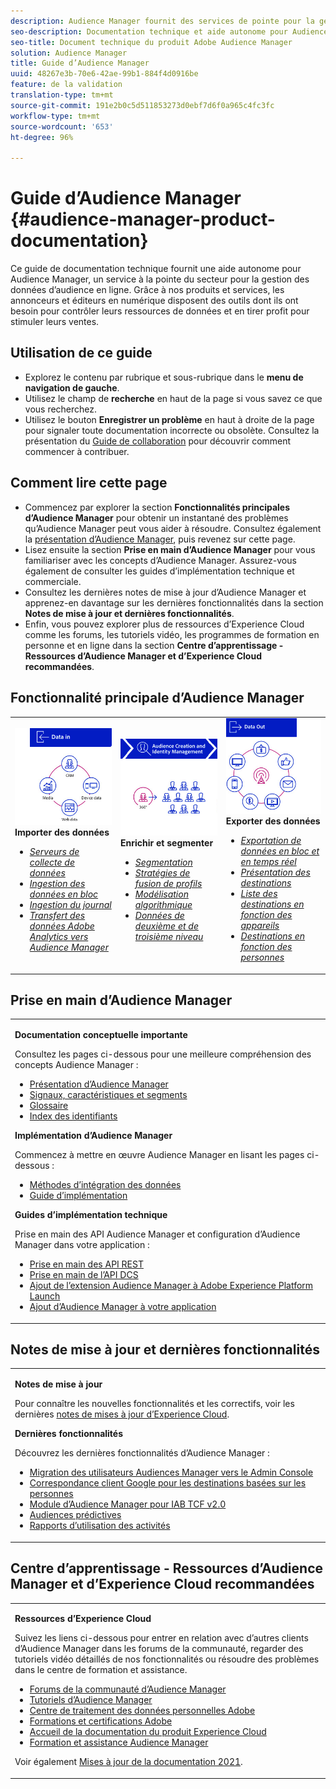 ```yaml
---
description: Audience Manager fournit des services de pointe pour la gestion des données d’audience en ligne. Grâce à nos produits et services, les annonceurs et éditeurs en numérique disposent des outils dont ils ont besoin pour contrôler leurs ressources de données et en tirer profit pour stimuler leurs ventes.
seo-description: Documentation technique et aide autonome pour Audience Manager (AAM). AAM fournit des services à la pointe du secteur pour la gestion des données des audiences en ligne, donnant aux annonceurs et aux éditeurs en numérique les outils dont ils ont besoin pour contrôler leurs ressources de données et en tirer profit pour stimuler leurs ventes.
seo-title: Document technique du produit Adobe Audience Manager
solution: Audience Manager
title: Guide d’Audience Manager
uuid: 48267e3b-70e6-42ae-99b1-884f4d0916be
feature: de la validation
translation-type: tm+mt
source-git-commit: 191e2b0c5d511853273d0ebf7d6f0a965c4fc3fc
workflow-type: tm+mt
source-wordcount: '653'
ht-degree: 96%

---
```




# Guide d’Audience Manager {#audience-manager-product-documentation}

Ce guide de documentation technique fournit une aide autonome pour Audience Manager, un service à la pointe du secteur pour la gestion des données d’audience en ligne. Grâce à nos produits et services, les annonceurs et éditeurs en numérique disposent des outils dont ils ont besoin pour contrôler leurs ressources de données et en tirer profit pour stimuler leurs ventes.

## Utilisation de ce guide

* Explorez le contenu par rubrique et sous-rubrique dans le **menu de navigation de gauche**.
* Utilisez le champ de **recherche** en haut de la page si vous savez ce que vous recherchez.
* Utilisez le bouton **Enregistrer un problème** en haut à droite de la page pour signaler toute documentation incorrecte ou obsolète. Consultez la présentation du [Guide de collaboration](https://docs.adobe.com/content/help/en/contributor/contributor-guide/introduction.html) pour découvrir comment commencer à contribuer.

## Comment lire cette page

* Commencez par explorer la section **Fonctionnalités principales d’Audience Manager** pour obtenir un instantané des problèmes qu’Audience Manager peut vous aider à résoudre. Consultez également la [présentation d’Audience Manager](/help/using/overview/aam-overview.md), puis revenez sur cette page.
* Lisez ensuite la section **Prise en main d’Audience Manager** pour vous familiariser avec les concepts d’Audience Manager. Assurez-vous également de consulter les guides d’implémentation technique et commerciale.
* Consultez les dernières notes de mise à jour d’Audience Manager et apprenez-en davantage sur les dernières fonctionnalités dans la section **Notes de mise à jour et dernières fonctionnalités**.
* Enfin, vous pouvez explorer plus de ressources d’Experience Cloud comme les forums, les tutoriels vidéo, les programmes de formation en personne et en ligne dans la section **Centre d’apprentissage - Ressources d’Audience Manager et d’Experience Cloud recommandées**.

## Fonctionnalité principale d’Audience Manager

<table>
   <td>
      <img alt="Données en entrée" src="/help/using/overview/assets/data-in.png"/>
      <div>
         <b>Importer des données</b>
      </div>
      <p>
         <em><ul><li><a href="/help/using/api/dcs-intro/dcs-api-reference/dcs-api-reference-overview.md">Serveurs de collecte de données</a></li><li><a href="/help/using/integration/sending-audience-data/batch-data-transfer-explained/batch-data-transfer-overview.md">Ingestion des données en bloc</a></li><li><a href="/help/using/reporting/audience-optimization-reports/metadata-files-intro/metadata-files-intro.md">Ingestion du journal</a></li><li><a href="/help/using/integration/integration-other-solutions/audience-management-module.md">Transfert des données Adobe Analytics vers Audience Manager</a></li></ul></em>
      <p>
   </td>
   <td>
      <img alt="Enrichir et segmenter" src="/help/using/overview/assets/enrich-segment.png"/>
      <div>
         <b>Enrichir et segmenter</b>
      </div>
      <p>
       <em><ul><li><a href="/help/using/features/segments/segments-purpose.md">Segmentation</a></li><li><a href="/help/using/features/profile-merge-rules/merge-rules-overview.md">Stratégies de fusion de profils</a></li><li><a href="/help/using/features/algorithmic-models/understanding-models.md">Modélisation algorithmique</a></li><li><a href="/help/using/overview/data-types-collected.md">Données de deuxième et de troisième niveau</a></li></ul></em>
      <p>
   </td>
   <td>
      <img alt="Données en sortie" src="/help/using/overview/assets/data-out.png"/>
      </a>
      <div>
         <b>Exporter des données</b>
      </div>
      <p>
      <p>
         <em><ul><li><a href="/help/using/integration/receiving-audience-data/receiving-audience-data-overview.md">Exportation de données en bloc et en temps réel</a></li><li><a href="/help/using/features/destinations/destinations.md">Présentation des destinations</a></li><li><a href="/help/using/features/destinations/device-based-destinations-list.md">Liste des destinations en fonction des appareils</a></li><li><a href="/help/using/features/destinations/people-based-destinations-overview.md">Destinations en fonction des personnes</a></li></ul></em> 
      <p>
      <p>
   </td>
</table>


## Prise en main d’Audience Manager

<table> 
 <tbody> 
  <tr> 
   <td colname="col1"> <p><b>Documentation conceptuelle importante</b></p>
   <p>Consultez les pages ci-dessous pour une meilleure compréhension des concepts Audience Manager : 
   <ul><li><a href="/help/using/overview/aam-overview.md"> Présentation d’Audience Manager</a></li><li><a href="/help/using/reference/signal-trait-segment.md">Signaux, caractéristiques et segments</a></li><li><a href="/help/using/reference/aam-glossary.md"> Glossaire</a> </li><li><a href="/help/using/reference/ids-in-aam.md">Index des identifiants</a></li></ul></p>

<p><b>Implémentation d’Audience Manager</b></p>
   <p> Commencez à mettre en œuvre Audience Manager en lisant les pages ci-dessous :
     <ul>
     <li><a href="/help/using/integration/data-integration-methods.md">Méthodes d’intégration des données</a></li>
     <li><a href="/help/using/integration/implement-audience-manager.md">Guide d’implémentation</a></li>
     </ul> </p>

<p> <b>Guides d’implémentation technique</b> </p> <p>Prise en main des API Audience Manager et configuration d’Audience Manager dans votre application :</p> <p> 
     <ul id="ul_47C012F6AB3E4B73BA357027F4D15369">
     <li><a href="/help/using/api/rest-api-main/aam-api-getting-started.md">Prise en main des API REST</a></li>
     <li><a href="/help/using/api/dcs-intro/dcs-event-calls/dcs-event-calls.md">Prise en main de l’API DCS</a></li>
     <li><a href="https://docs.adobe.com/content/help/fr-FR/launch/using/extensions-ref/adobe-extension/adobe-audience-manager-extension.html">Ajout de l’extension Audience Manager à Adobe Experience Platform Launch</a></li>
    <li><a href="https://aep-sdks.gitbook.io/docs/using-mobile-extensions/adobe-audience-manager">Ajout d’Audience Manager à votre application</a></li>
     </ul> </p>
    </td>

</tr> 
 </tbody> 
</table>

<!--

<table> 
 <tbody> 
  <tr> 
   <td colname="col1"> <p><b>Important Conceptual Documentation</b></p>
   <p>Read the pages below for a deeper understanding of Audience Manager concepts: 
   <ul><li><a href="https://docs.adobe.com/content/help/en/audience-manager/user-guide/overview/aam-overview.html"> Audience Manager Overview</a></li><li><a href="https://docs.adobe.com/help/en/audience-manager/user-guide/reference/aam-glossary.html"> Glossary</a> </li><li><a href="https://docs.adobe.com/content/help/en/audience-manager/user-guide/reference/ids-in-aam.html">Index of IDs</a></li><li><a href="https://docs.adobe.com/help/en/audience-manager/user-guide/reference/signal-trait-segment.html">Signals, Traits, and Segments</a></li></ul></p>
   <br>&nbsp;
   <p><b>Implement Audience Manager</b></p>
   <p> Get started with implementing Audience Manager by reading the pages below:
     <ul>
     <li><a href="https://docs.adobe.com/content/help/en/audience-manager/user-guide/implementation-integration-guides/data-integration-methods.html">Data Integration Methods</a></li>
     <li><a href="https://docs.adobe.com/content/help/en/audience-manager/user-guide/implementation-integration-guides/implement-audience-manager.html">Implementation Guide</a></li>
     </ul> </p>
     <br>&nbsp;
   <p> <b>Technical Implementation Guides</b> </p> <p>Get started with Audience Manager APIs and set up Audience Manager in your app:</p> <p> 
     <ul id="ul_47C012F6AB3E4B73BA357027F4D15369">
     <li><a href="https://docs.adobe.com/content/help/en/audience-manager/user-guide/api-and-sdk-code/rest-apis/aam-api-getting-started.html">Getting Started with REST APIs</a></li>
     <li><a href="https://docs.adobe.com/content/help/en/audience-manager/user-guide/api-and-sdk-code/dcs/dcs-event-calls/dcs-event-calls.html">Get started with the DCS API</a></li>
     <li><a href="https://docs.adobe.com/content/help/en/launch/using/extensions-ref/adobe-extension/adobe-audience-manager-extension.html">Add the Audience Manager extension to Adobe Experience Platform Launch</a></li>
    <li><a href="https://aep-sdks.gitbook.io/docs/using-mobile-extensions/adobe-audience-manager">Add Audience Manager to your app</a></li>
     </ul> </p>
    </td>
   <td colname="col2">  <p> <b>Collaborative Documentation</b> </p>
     <p>We welcome contributions to our documentation from all our readers. See the <a href="https://docs.adobe.com/content/help/en/contributor/contributor-guide/introduction.html">Collaboration Guide Overview</a> to learn how to start contributing.</p>
   <br>&nbsp;
   <p> <b>Release Notes</b> </p> <p> 
     See the latest <a href="https://docs.adobe.com/content/help/en/release-notes/experience-cloud/current.html" format="https" scope="external"> Experience Cloud Release Notes</a> for new features and fixes.</p> <br>&nbsp;
     <p> <b>Experience Cloud Resources</b> </p> <p> 
     <ul id="ul_E30EC96BDC624B5591F0470D430B7F41"> 
      <li id="li_F3A5CCFAE0F247CEB41A03CA8E03106B"><a href="https://forums.adobe.com/community/experience-cloud/analytics-cloud/audience-manager" format="https" scope="external"> Audience Manager Community Forums</a> </li>
      <li><a href="https://docs.adobe.com/content/help/en/audience-manager-learn/tutorials/overview.html" format="http" scope="external"> Audience Manager Tutorials</a> </li> 
      <li id="li_1737D63307024F26B1F967621613A5AC"><a href="https://www.adobe.com/privacy.html" format="http" scope="external"> Adobe Privacy Center</a> </li>  
      <li id="li_1938F7044F544481A6CC0F45CC22B80A"> <a href="https://helpx.adobe.com/learning.html?promoid=KAUDK" scope="external" format="http"> Adobe Training and Certifications</a> </li> 
      <li id="li_C71459E0D1464C05B8B9387C43541F17"> <a href="https://helpx.adobe.com/support/experience-cloud.html" scope="external" format="https">Experience Cloud Product Documentation Home</a> </li> 
      <li id="li_0DB1997FEB87484EBC07E03FD40AA39F"><a href="https://helpx.adobe.com/support/audience-manager.html" format="https" scope="external"> Audience Manager Learn &amp; Support</a> </li> 
     </ul> </p> 
     <br>&nbsp;
     <p>See also, <a href="https://docs.adobe.com/content/help/en/audience-manager/user-guide/documentation-updates/docs-2020.html"> 2020 Documentation Updates</a>. </p> </td>
  </tr> 
 </tbody> 
</table>

-->

## Notes de mise à jour et dernières fonctionnalités

<table> 
 <tbody> 
  <tr> 
   <td> <p> <b>Notes de mise à jour</b> </p> <p> 
     Pour connaître les nouvelles fonctionnalités et les correctifs, voir les dernières <a href="https://docs.adobe.com/content/help/fr-FR/release-notes/experience-cloud/current.html" format="https" scope="external">notes de mises à jour d’Experience Cloud</a>.</p> 
     <p> <b>Dernières fonctionnalités</b> </p> <p> 
     Découvrez les dernières fonctionnalités d’Audience Manager :</p>
     <p><ul><li><a href="/help/using/docs-updates/docs-2021.md">Migration des utilisateurs Audiences Manager vers le Admin Console</a></li><li><a href="/help/using/features/destinations/people-based-destinations-prerequisites.md">Correspondance client Google pour les destinations basées sur les personnes</a></li><li><a href="/help/using/overview/data-security-and-privacy/aam-iab-plugin.md">Module d’Audience Manager pour IAB TCF v2.0</a></li><li><a href="/help/using/features/algorithmic-models/predictive-audiences.md">Audiences prédictives</a></li><li><a href="/help/using/features/administration/activity-usage-reporting.md">Rapports d’utilisation des activités</a></li>
     </ul></p>
    </td>
  </tr> 
 </tbody> 
</table>

<!--

**Release Notes**

See the latest [Experience Cloud Release Notes](https://docs.adobe.com/content/help/en/release-notes/experience-cloud/current.html) for new features and fixes.

<br>&nbsp;

**Latest features**

Read about the latest Audience Manager features:
* [Activity Usage Reporting](https://docs.adobe.com/content/help/en/audience-manager/user-guide/features/administration/activity-usage-reporting.html)
* [California Consumer Privacy Act (CCPA) Support and Privacy Documentation Overhaul](https://docs.adobe.com/content/help/en/audience-manager/user-guide/overview/data-privacy/data-privacy.html)
* [Intelligent Recommendations for Audience Marketplace Data, powered by Adobe Sensei](https://docs.adobe.com/content/help/en/audience-manager/user-guide/features/segments/trait-recommendations.html)
* [Profile Merge Rules Enhancements](https://docs.adobe.com/content/help/en/audience-manager/user-guide/features/profile-merge-rules/merge-rules-overview.html)
* [Bulk Management Tools Update](https://docs.adobe.com/content/help/en/audience-manager/user-guide/reference/bulk-management-tools/bulk-management-intro.html)

-->


## Centre d’apprentissage - Ressources d’Audience Manager et d’Experience Cloud recommandées


<table> 
 <tbody> 
  <tr> 
   <td colname="col2"> 
     <p> <b>Ressources d’Experience Cloud</b> </p>
     <p>Suivez les liens ci-dessous pour entrer en relation avec d’autres clients d’Audience Manager dans les forums de la communauté, regarder des tutoriels vidéo détaillés de nos fonctionnalités ou résoudre des problèmes dans le centre de formation et assistance.</p>
     <p> 
     <ul id="ul_E30EC96BDC624B5591F0470D430B7F41"> 
      <li id="li_F3A5CCFAE0F247CEB41A03CA8E03106B"><a href="https://forums.adobe.com/community/experience-cloud/analytics-cloud/audience-manager" format="https" scope="external"> Forums de la communauté d’Audience Manager</a> </li>
      <li><a href="https://docs.adobe.com/content/help/en/audience-manager-learn/tutorials/overview.html" format="http" scope="external"> Tutoriels d’Audience Manager</a> </li> 
      <li id="li_1737D63307024F26B1F967621613A5AC"><a href="https://www.adobe.com/fr/privacy.html" format="http" scope="external"> Centre de traitement des données personnelles Adobe</a> </li>  
      <li id="li_1938F7044F544481A6CC0F45CC22B80A"> <a href="https://helpx.adobe.com/learning.html?promoid=KAUDK" scope="external" format="http"> Formations et certifications Adobe</a> </li> 
      <li id="li_C71459E0D1464C05B8B9387C43541F17"> <a href="https://helpx.adobe.com/fr/support/experience-cloud.html" scope="external" format="https">Accueil de la documentation du produit Experience Cloud</a> </li> 
      <li id="li_0DB1997FEB87484EBC07E03FD40AA39F"><a href="https://helpx.adobe.com/fr/support/audience-manager.html" format="https" scope="external"> Formation et assistance Audience Manager</a> </li> 
     </ul> </p> 
     <p>Voir également <a href="https://docs.adobe.com/content/help/fr-FR/audience-manager/user-guide/documentation-updates/docs-2021.html">Mises à jour de la documentation 2021</a>. </p> </td>
  </tr> 
 </tbody> 
</table>